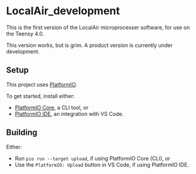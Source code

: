 # LocalAir_development

This is the first version of the LocalAir microprocesser software, for use on the Teensy 4.0.

This version works, but is grim. A product version is currently under development.

## Setup

This project uses [PlatformIO](https://platformio.org/).

To get started, install either:

- [PlatformIO Core](https://docs.platformio.org/en/latest/core/index.html), a CLI tool, or
- [PlatformIO IDE](https://docs.platformio.org/en/latest/integration/ide/pioide.html), an integration with VS Code.

## Building

Either:

- Run `pio run --target upload`, if using PlatformIO Core (CLI), or
- Use the `PlatformIO: Upload` button in VS Code, if using PlatformIO IDE.
